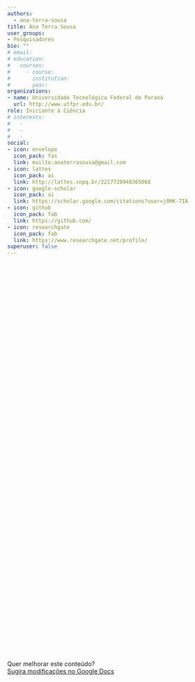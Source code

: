 ```yaml
---
authors:
  - ana-terra-sousa
title: Ana Terra Sousa
user_groups:
- Pesquisadores
bio: ""
# email: 
# education:
#   courses:
#     - course: 
#       institution: 
#       year: 
organizations:
- name: Universidade Tecnológica Federal do Paraná
  url: http://www.utfpr.edu.br/
role: Iniciante à Ciência
# interests:
#   - 
#   - 
#   - 
social:
- icon: envelope
  icon_pack: fas
  link: mailto:anaterrasousa@gmail.com
- icon: lattes
  icon_pack: ai
  link: http://lattes.cnpq.br/2217728948365068
- icon: google-scholar
  icon_pack: ai
  link: https://scholar.google.com/citations?user=j0HK-7IA
- icon: github
  icon_pack: fab
  link: https://github.com/
- icon: researchgate
  icon_pack: fab
  link: https://www.researchgate.net/profile/
superuser: false
---
```


<!-- HTML -->
<iframe frameborder="0" style="width: 100%; height: 900px" src=""></iframe>

<!-- HTML e Markdown -->
Quer melhorar este conteúdo?<br>
[<i class="fa fa-edit" aria-hidden="true"></i> Sugira modificações no Google Docs][edit]

[edit]: https://docs.google.com/document/d/1EhGgyrgeTVTteyHE5Bg49MgBvkTKOJWcGr2rPcOUF98/edit?usp=sharing
